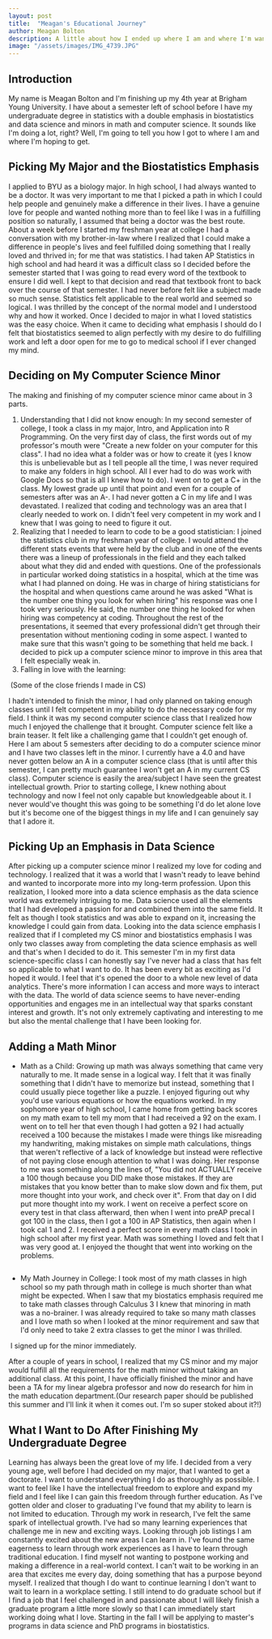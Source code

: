 ```yaml
---
layout: post
title:  "Meagan's Educational Journey"
author: Meagan Bolton
description: A little about how I ended up where I am and where I'm wanting to go.   
image: "/assets/images/IMG_4739.JPG"
---
```


## Introduction
My name is Meagan Bolton and I'm finishing up my 4th year at Brigham Young University. I have about a semester left of school before I have my undergraduate degree in statistics with a double emphasis in biostatistics and data science and minors in math and computer science. It sounds like I'm doing a lot, right? Well, I'm going to tell you how I got to where I am and where I'm hoping to get.
## Picking My Major and the Biostatistics Emphasis
I applied to BYU as a biology major. In high school, I had always wanted to be a doctor. It was very important to me that I picked a path in which I could help people and genuinely make a difference in their lives. I have a genuine love for people and wanted nothing more than to feel like I was in a fulfilling position so naturally, I assumed that being a doctor was the best route. About a week before I started my freshman year at college I had a conversation with my brother-in-law where I realized that I could make a difference in people's lives and feel fulfilled doing something that I really loved and thrived in; for me that was statistics. I had taken AP Statistics in high school and had heard it was a difficult class so I decided before the semester started that I was going to read every word of the textbook to ensure I did well. I kept to that decision and read that textbook front to back over the course of that semester. I had never before felt like a subject made so much sense. Statistics felt applicable to the real world and seemed so logical. I was thrilled by the concept of the normal model and I understood why and how it worked. Once I decided to major in what I loved statistics was the easy choice. When it came to deciding what emphasis I should do I felt that biostatistics seemed to align perfectly with my desire to do fulfilling work and left a door open for me to go to medical school if I ever changed my mind.
## Deciding on My Computer Science Minor
The making and finishing of my computer science minor came about in 3 parts.
1. Understanding that I did not know enough:
In my second semester of college, I took a class in my major, Intro, and Application into R Programming. On the very first day of class, the first words out of my professor's mouth were "Create a new folder on your computer for this class". I had no idea what a folder was or how to create it (yes I know this is unbelievable but as I tell people all the time, I was never required to make any folders in high school. All I ever had to do was work with Google Docs so that is all I knew how to do). I went on to get a C+ in the class. My lowest grade up until that point and even for a couple of semesters after was an A-. I had never gotten a C in my life and I was devastated. I realized that coding and technology was an area that I clearly needed to work on. I didn't feel very competent in my work and I knew that I was going to need to figure it out.
2. Realizing that I needed to learn to code to be a good statistician:
I joined the statistics club in my freshman year of college. I would attend the different stats events that were held by the club and in one of the events there was a lineup of professionals in the field and they each talked about what they did and ended with questions. One of the professionals in particular worked doing statistics in a hospital, which at the time was what I had planned on doing. He was in charge of hiring statisticians for the hospital and when questions came around he was asked "What is the number one thing you look for when hiring" his response was one I took very seriously. He said, the number one thing he looked for when hiring was competency at coding. Throughout the rest of the presentations, it seemed that every professional didn't get through their presentation without mentioning coding in some aspect. I wanted to make sure that this wasn't going to be something that held me back. I decided to pick up a computer science minor to improve in this area that I felt especially weak in.
3. Falling in love with the learning:
<img src="{{site.url}}/{{site.baseurl}}/assets/images/cs_crew.JPG" alt=""/>
(Some of the close friends I made in CS)

I hadn't intended to finish the minor, I had only planned on taking enough classes until I felt competent in my ability to do the necessary code for my field. I think it was my second computer science class that I realized how much I enjoyed the challenge that it brought. Computer science felt like a brain teaser. It felt like a challenging game that I couldn't get enough of. Here I am about 5 semesters after deciding to do a computer science minor and I have two classes left in the minor. I currently have a 4.0 and have never gotten below an A in a computer science class (that is until after this semester, I can pretty much guarantee I won't get an A in my current CS class). Computer science is easily the area/subject I have seen the greatest intellectual growth. Prior to starting college, I knew nothing about technology and now I feel not only capable but knowledgeable about it. I never would've thought this was going to be something I'd do let alone love but it's become one of the biggest things in my life and I can genuinely say that I adore it.

## Picking Up an Emphasis in Data Science
After picking up a computer science minor I realized my love for coding and technology. I realized that it was a world that I wasn't ready to leave behind and wanted to incorporate more into my long-term profession. Upon this realization, I looked more into a data science emphasis as the data science world was extremely intriguing to me. Data science used all the elements that I had developed a passion for and combined them into the same field. It felt as though I took statistics and was able to expand on it, increasing the knowledge I could gain from data. Looking into the data science emphasis I realized that if I completed my CS minor and biostatistics emphasis I was only two classes away from completing the data science emphasis as well and that's when I decided to do it. This semester I'm in my first data science-specific class I can honestly say I've never had a class that has felt so applicable to what I want to do. It has been every bit as exciting as I'd hoped it would. I feel that it's opened the door to a whole new level of data analytics. There's more information I can access and more ways to interact with the data. The world of data science seems to have never-ending opportunities and engages me in an intellectual way that sparks constant interest and growth. It's not only extremely captivating and interesting to me but also the mental challenge that I have been looking for.
## Adding a Math Minor
* Math as a Child: 
Growing up math was always something that came very naturally to me. It made sense in a logical way. I felt that it was finally something that I didn't have to memorize but instead, something that I could usually piece together like a puzzle. I enjoyed figuring out why you'd use various equations or how the equations worked. In my sophomore year of high school, I came home from getting back scores on my math exam to tell my mom that I had received a 92 on the exam. I went on to tell her that even though I had gotten a 92 I had actually received a 100 because the mistakes I made were things like misreading my handwriting, making mistakes on simple math calculations, things that weren't reflective of a lack of knowledge but instead were reflective of not paying close enough attention to what I was doing. Her response to me was something along the lines of, "You did not ACTUALLY receive a 100 though because you DID make those mistakes. If they are mistakes that you know better than to make slow down and fix them, put more thought into your work, and check over it". From that day on I did put more thought into my work. I went on receive a perfect score on every test in that class afterward, then when I went into preAP precal I got 100 in the class, then I got a 100 in AP Statistics, then again when I took cal 1 and 2. I received a perfect score in every math class I took in high school after my first year. Math was something I loved and felt that I was very good at. I enjoyed the thought that went into working on the problems. 
<img src="{{site.url}}/{{site.baseurl}}/assets/images/progress_report_hs.jpg" alt=""/>

* My Math Journey in College:
I took most of my math classes in high school so my path through math in college is much shorter than what might be expected. When I saw that my biostatics emphasis required me to take math classes through Calculus 3 I knew that minoring in math was a no-brainer. I was already required to take so many math classes and I love math so when I looked at the minor requirement and saw that I'd only need to take 2 extra classes to get the minor I was thrilled.
<img src="{{site.url}}/{{site.baseurl}}/assets/images/math_minor.jpg" alt=""/>
  I signed up for the minor immediately.
  
  After a couple of years in school, I realized that my CS minor and my major would fulfill all the requirements for the math minor without taking an additional class. At this point, I have officially finished the minor and have been a TA for my linear algebra professor and now do research for him in the math education department.(Our research paper should be published this summer and I'll link it when it comes out. I'm so super stoked about it?!)

## What I Want to Do After Finishing My Undergraduate Degree
Learning has always been the great love of my life. I decided from a very young age, well before I had decided on my major, that I wanted to get a doctorate. I want to understand everything I do as thoroughly as possible. I want to feel like I have the intellectual freedom to explore and expand my field and I feel like I can gain this freedom through further education. As I've gotten older and closer to graduating I've found that my ability to learn is not limited to education. Through my work in research, I've felt the same spark of intellectual growth. I've had so many learning experiences that challenge me in new and exciting ways. Looking through job listings I am constantly excited about the new areas I can learn in. I've found the same eagerness to learn through work experiences as I have to learn through traditional education. I find myself not wanting to postpone working and making a difference in a real-world context. I can't wait to be working in an area that excites me every day, doing something that has a purpose beyond myself. I realized that though I do want to continue learning I don't want to wait to learn in a workplace setting. I still intend to do graduate school but if I find a job that I feel challenged in and passionate about I will likely finish a graduate program a little more slowly so that I can immediately start working doing what I love. Starting in the fall I will be applying to master's programs in data science and PhD programs in biostatistics.
<img src="{{site.url}}/{{site.baseurl}}/assets/images/work_code.jpg" alt=""/>
